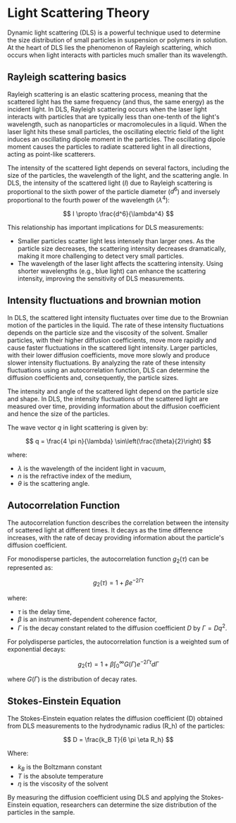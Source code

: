 # Light Scattering Theory

Dynamic light scattering (DLS) is a powerful technique used to determine the size distribution of small particles in suspension or polymers in solution.
At the heart of DLS lies the phenomenon of Rayleigh scattering, which occurs when light interacts with particles much smaller than its wavelength.

## Rayleigh scattering basics

Rayleigh scattering is an elastic scattering process, meaning that the scattered light has the same frequency (and thus, the same energy) as the incident light.
In DLS, Rayleigh scattering occurs when the laser light interacts with particles that are typically less than one-tenth of the light's wavelength, such as nanoparticles or macromolecules in a liquid.
When the laser light hits these small particles, the oscillating electric field of the light induces an oscillating dipole moment in the particles.
The oscillating dipole moment causes the particles to radiate scattered light in all directions, acting as point-like scatterers.

The intensity of the scattered light depends on several factors, including the size of the particles, the wavelength of the light, and the scattering angle.
In DLS, the intensity of the scattered light ($I$) due to Rayleigh scattering is proportional to the sixth power of the particle diameter ($d^6$) and inversely proportional to the fourth power of the wavelength ($\lambda^4$):

$$
I \propto \frac{d^6}{\lambda^4}
$$

This relationship has important implications for DLS measurements:

-   Smaller particles scatter light less intensely than larger ones.
    As the particle size decreases, the scattering intensity decreases dramatically, making it more challenging to detect very small particles.
-   The wavelength of the laser light affects the scattering intensity.
    Using shorter wavelengths (e.g., blue light) can enhance the scattering intensity, improving the sensitivity of DLS measurements.

## Intensity fluctuations and brownian motion

In DLS, the scattered light intensity fluctuates over time due to the Brownian motion of the particles in the liquid.
The rate of these intensity fluctuations depends on the particle size and the viscosity of the solvent.
Smaller particles, with their higher diffusion coefficients, move more rapidly and cause faster fluctuations in the scattered light intensity.
Larger particles, with their lower diffusion coefficients, move more slowly and produce slower intensity fluctuations.
By analyzing the rate of these intensity fluctuations using an autocorrelation function, DLS can determine the diffusion coefficients and, consequently, the particle sizes.

The intensity and angle of the scattered light depend on the particle size and shape. In DLS, the intensity fluctuations of the scattered light are measured over time, providing information about the diffusion coefficient and hence the size of the particles.

The wave vector $q$ in light scattering is given by:

$$
q = \frac{4 \pi n}{\lambda} \sin\left(\frac{\theta}{2}\right)
$$

where:

- $\lambda$ is the wavelength of the incident light in vacuum,
- $n$ is the refractive index of the medium,
- $\theta$ is the scattering angle.


<div id="light-scatter-container"></div>
<script src="./light-scatter.js"></script>

## Autocorrelation Function

The autocorrelation function describes the correlation between the intensity of scattered light at different times. It decays as the time difference increases, with the rate of decay providing information about the particle's diffusion coefficient.

For monodisperse particles, the autocorrelation function $g_2(\tau)$ can be represented as:

$$
g_2(\tau) = 1 + \beta e^{-2\Gamma\tau}
$$

where:

-   $\tau$ is the delay time,
-   $\beta$ is an instrument-dependent coherence factor,
-   $\Gamma$ is the decay constant related to the diffusion coefficient $D$ by $\Gamma = D q^2$.

For polydisperse particles, the autocorrelation function is a weighted sum of exponential decays:

$$
g_2(\tau) = 1 + \beta \int_0^\infty G(\Gamma) e^{-2\Gamma\tau} d\Gamma
$$

where $G(\Gamma)$ is the distribution of decay rates.

## Stokes-Einstein Equation

The Stokes-Einstein equation relates the diffusion coefficient (D) obtained from DLS measurements to the hydrodynamic radius (R_h) of the particles:

$$
D = \frac{k_B  T}{6  \pi \eta R_h}
$$

Where:

-   $k_B$ is the Boltzmann constant
-   $T$ is the absolute temperature
-   $\eta$ is the viscosity of the solvent

By measuring the diffusion coefficient using DLS and applying the Stokes-Einstein equation, researchers can determine the size distribution of the particles in the sample.
